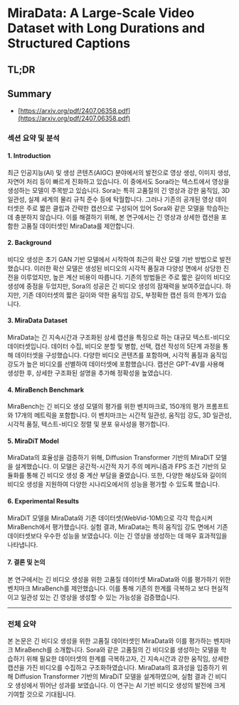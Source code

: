 # MiraData: A Large-Scale Video Dataset with Long Durations and Structured Captions
## TL;DR
## Summary
- [https://arxiv.org/pdf/2407.06358.pdf](https://arxiv.org/pdf/2407.06358.pdf)

### 섹션 요약 및 분석

#### 1. Introduction
최근 인공지능(AI) 및 생성 콘텐츠(AIGC) 분야에서의 발전으로 영상 생성, 이미지 생성, 자연어 처리 등이 빠르게 진화하고 있습니다. 이 중에서도 Sora라는 텍스트에서 영상을 생성하는 모델이 주목받고 있습니다. Sora는 특히 고품질의 긴 영상과 강한 움직임, 3D 일관성, 실제 세계의 물리 규칙 준수 등에 탁월합니다. 그러나 기존의 공개된 영상 데이터셋은 주로 짧은 클립과 간략한 캡션으로 구성되어 있어 Sora와 같은 모델을 학습하는 데 충분하지 않습니다. 이를 해결하기 위해, 본 연구에서는 긴 영상과 상세한 캡션을 포함한 고품질 데이터셋인 MiraData를 제안합니다.

#### 2. Background
비디오 생성은 초기 GAN 기반 모델에서 시작하여 최근의 확산 모델 기반 방법으로 발전했습니다. 이러한 확산 모델은 생성된 비디오의 시각적 품질과 다양성 면에서 상당한 진전을 이루었지만, 높은 계산 비용이 따릅니다. 기존의 방법들은 주로 짧은 길이의 비디오 생성에 중점을 두었지만, Sora의 성공은 긴 비디오 생성의 잠재력을 보여주었습니다. 하지만, 기존 데이터셋의 짧은 길이와 약한 움직임 강도, 부정확한 캡션 등의 한계가 있습니다.

#### 3. MiraData Dataset
MiraData는 긴 지속시간과 구조화된 상세 캡션을 특징으로 하는 대규모 텍스트-비디오 데이터셋입니다. 데이터 수집, 비디오 분할 및 병합, 선택, 캡션 작성의 5단계 과정을 통해 데이터셋을 구성했습니다. 다양한 비디오 콘텐츠를 포함하며, 시각적 품질과 움직임 강도가 높은 비디오를 선별하여 데이터셋에 포함했습니다. 캡션은 GPT-4V를 사용해 생성한 후, 상세한 구조화된 설명을 추가해 정확성을 높였습니다.

#### 4. MiraBench Benchmark
MiraBench는 긴 비디오 생성 모델의 평가를 위한 벤치마크로, 150개의 평가 프롬프트와 17개의 메트릭을 포함합니다. 이 벤치마크는 시간적 일관성, 움직임 강도, 3D 일관성, 시각적 품질, 텍스트-비디오 정렬 및 분포 유사성을 평가합니다.

#### 5. MiraDiT Model
MiraData의 효율성을 검증하기 위해, Diffusion Transformer 기반의 MiraDiT 모델을 설계했습니다. 이 모델은 공간적-시간적 자기 주의 메커니즘과 FPS 조건 기반의 모듈화를 통해 긴 비디오 생성 중 계산 부담을 줄였습니다. 또한, 다양한 해상도와 길이의 비디오 생성을 지원하여 다양한 시나리오에서의 성능을 평가할 수 있도록 했습니다.

#### 6. Experimental Results
MiraDiT 모델을 MiraData와 기존 데이터셋(WebVid-10M)으로 각각 학습시켜 MiraBench에서 평가했습니다. 실험 결과, MiraData는 특히 움직임 강도 면에서 기존 데이터셋보다 우수한 성능을 보였습니다. 이는 긴 영상을 생성하는 데 매우 효과적임을 나타냅니다.

#### 7. 결론 및 논의
본 연구에서는 긴 비디오 생성을 위한 고품질 데이터셋 MiraData와 이를 평가하기 위한 벤치마크 MiraBench를 제안했습니다. 이를 통해 기존의 한계를 극복하고 보다 현실적이고 일관성 있는 긴 영상을 생성할 수 있는 가능성을 검증했습니다.

---

### 전체 요약
본 논문은 긴 비디오 생성을 위한 고품질 데이터셋인 MiraData와 이를 평가하는 벤치마크 MiraBench를 소개합니다. Sora와 같은 고품질의 긴 비디오를 생성하는 모델을 학습하기 위해 필요한 데이터셋의 한계를 극복하고자, 긴 지속시간과 강한 움직임, 상세한 캡션을 가진 비디오를 수집하고 구조화하였습니다. MiraData의 효과성을 입증하기 위해 Diffusion Transformer 기반의 MiraDiT 모델을 설계하였으며, 실험 결과 긴 비디오 생성에서 뛰어난 성과를 보였습니다. 이 연구는 AI 기반 비디오 생성의 발전에 크게 기여할 것으로 기대됩니다.